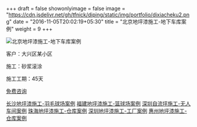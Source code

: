 +++
draft = false
showonlyimage = false
image = "https://cdn.jsdelivr.net/gh/tfnick/diping/static/img/portfolio/dixiacheku2.png"
date = "2016-11-05T20:02:19+05:30"
title = "北京地坪漆施工-地下车库案例"
weight = 9
+++

![北京地坪漆施工-地下车库案例](https://cdn.jsdelivr.net/gh/tfnick/diping/static/img/portfolio/dixiacheku2.png)


客户：大兴区某小区

施工：砂浆滚涂

施工工期：45天

[免费咨询](/contact/)

[长沙地坪漆施工-羽毛球场案例](/portfolio/work8/)
[福建地坪漆施工-篮球场案例](/portfolio/work7/)
[深圳自流坪施工-无人车间案例](/portfolio/work5/)
[珠海地坪漆施工-仓库案例](/portfolio/work4/)
[深圳地坪漆施工-工厂案例](/portfolio/work3/)
[惠州地坪漆施工-仓库案例](/portfolio/work2/)
